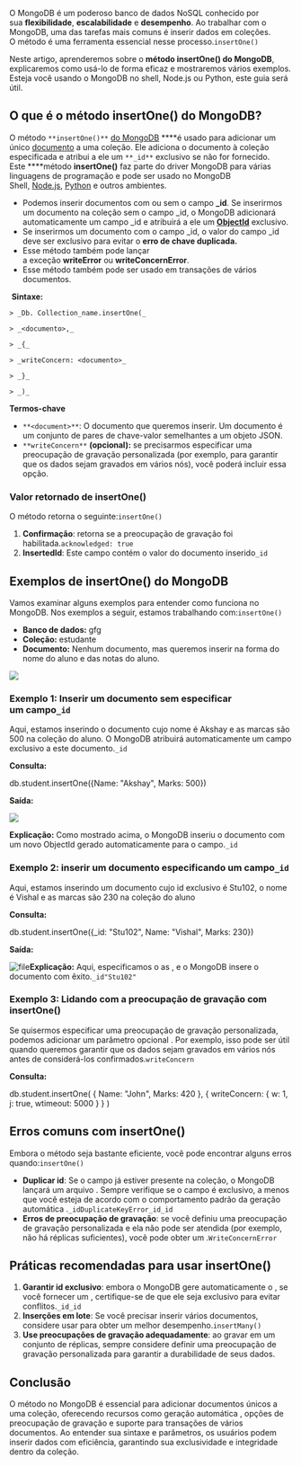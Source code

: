 O MongoDB é um poderoso banco de dados NoSQL conhecido por sua **flexibilidade**, **escalabilidade** e **desempenho**. Ao trabalhar com o MongoDB, uma das tarefas mais comuns é inserir dados em coleções. O método é uma ferramenta essencial nesse processo.`insertOne()`

Neste artigo, aprenderemos sobre o **método insertOne() do MongoDB**, explicaremos como usá-lo de forma eficaz e mostraremos vários exemplos. Esteja você usando o MongoDB no shell, Node.js ou Python, este guia será útil.

## O que é o método insertOne() do MongoDB?

O método `**insertOne()**` [do MongoDB](https://www.geeksforgeeks.org/mongodb-tutorial/) **[](https://www.geeksforgeeks.org/mongodb-tutorial/)**é usado para adicionar um único [documento](https://www.geeksforgeeks.org/mongodb-database-collection-and-document/) a uma coleção. Ele adiciona o documento à coleção especificada e atribui a ele um `**_id**` exclusivo se não for fornecido. Este **[](https://www.geeksforgeeks.org/mongodb-tutorial/)**método **insertOne()** faz parte do driver MongoDB para várias linguagens de programação e pode ser usado no MongoDB Shell, [Node.js](https://www.geeksforgeeks.org/nodejs/), [Python](https://www.geeksforgeeks.org/python-programming-language-tutorial/) e outros ambientes.

- Podemos inserir documentos com ou sem o campo **_id**. Se inserirmos um documento na coleção sem o campo _id, o MongoDB adicionará automaticamente um campo _id e atribuirá a ele um **[ObjectId](https://www.geeksforgeeks.org/what-is-objectid-in-mongodb/)** exclusivo.
- Se inserirmos um documento com o campo _id, o valor do campo _id deve ser exclusivo para evitar o **erro de chave duplicada.**
- Esse método também pode lançar a exceção **writeError** ou **writeConcernError**.
- Esse método também pode ser usado em transações de vários documentos.

 **Sintaxe:** 

```
> _Db. Collection_name.insertOne(_

> _<documento>,_

> _{_

> _writeConcern: <documento>_

> _}_

> _)_
```

**Termos-chave**

- `**<document>**`: O documento que queremos inserir. Um documento é um conjunto de pares de chave-valor semelhantes a um objeto JSON.
- `**writeConcern**` **(opcional):** se precisarmos especificar uma preocupação de gravação personalizada (por exemplo, para garantir que os dados sejam gravados em vários nós), você poderá incluir essa opção.

### Valor retornado de insertOne()

O método retorna o seguinte:`insertOne()`

1. **Confirmação**: retorna se a preocupação de gravação foi habilitada.`acknowledged: true`
2. **InsertedId**: Este campo contém o valor do documento inserido`_id`

## **Exemplos de insertOne() do MongoDB**

Vamos examinar alguns exemplos para entender como funciona no MongoDB. Nos exemplos a seguir, estamos trabalhando com:`insertOne()`

- **Banco de dados:** gfg
- **Coleção:** estudante
- **Documento:** Nenhum documento, mas queremos inserir na forma do nome do aluno e das notas do aluno.

![](https://media.geeksforgeeks.org/wp-content/uploads/20210125150323/updateonedatabase-660x277.jpg)

### **Exemplo 1:** Inserir um documento sem especificar um campo`_id`

Aqui, estamos inserindo o documento cujo nome é Akshay e as marcas são 500 na coleção do aluno. O MongoDB atribuirá automaticamente um campo exclusivo a este documento.`_id`

**Consulta:**

db.student.insertOne({Name: "Akshay", Marks: 500})

**Saída:**

![](https://media.geeksforgeeks.org/wp-content/uploads/20210125145341/updateoneexample1-660x329.jpg)

**Explicação:** Como mostrado acima, o MongoDB inseriu o documento com um novo ObjectId gerado automaticamente para o campo.`_id`

### **Exemplo 2:** inserir um documento especificando um campo`_id`

Aqui, estamos inserindo um documento cujo id exclusivo é Stu102, o nome é Vishal e as marcas são 230 na coleção do aluno

**Consulta:**

db.student.insertOne({_id: "Stu102", Name: "Vishal", Marks: 230})

**Saída:**

![file](https://media.geeksforgeeks.org/wp-content/uploads/20240626112352/file.jpg)**Explicação:** Aqui, especificamos o as , e o MongoDB insere o documento com êxito.`_id"Stu102"`

### Exemplo 3: Lidando com a preocupação de gravação com insertOne()

Se quisermos especificar uma preocupação de gravação personalizada, podemos adicionar um parâmetro opcional . Por exemplo, isso pode ser útil quando queremos garantir que os dados sejam gravados em vários nós antes de considerá-los confirmados.`writeConcern`

**Consulta:**

db.student.insertOne(
  { Name: "John", Marks: 420 },
  { writeConcern: { w: 1, j: true, wtimeout: 5000 } }
)

## Erros comuns com insertOne()

Embora o método seja bastante eficiente, você pode encontrar alguns erros quando:`insertOne()`

- **Duplicar id**: Se o campo já estiver presente na coleção, o MongoDB lançará um arquivo . Sempre verifique se o campo é exclusivo, a menos que você esteja de acordo com o comportamento padrão da geração automática .`_idDuplicateKeyError_id_id`
- **Erros de preocupação de gravação**: se você definiu uma preocupação de gravação personalizada e ela não pode ser atendida (por exemplo, não há réplicas suficientes), você pode obter um .`WriteConcernError`

## Práticas recomendadas para usar insertOne()

1. **Garantir id exclusivo**: embora o MongoDB gere automaticamente o , se você fornecer um , certifique-se de que ele seja exclusivo para evitar conflitos.`_id_id`
2. **Inserções em lote**: Se você precisar inserir vários documentos, considere usar para obter um melhor desempenho.`insertMany()`
3. **Use preocupações de gravação adequadamente**: ao gravar em um conjunto de réplicas, sempre considere definir uma preocupação de gravação personalizada para garantir a durabilidade de seus dados.

## **Conclusão**

O método no MongoDB é essencial para adicionar documentos únicos a uma coleção, oferecendo recursos como geração automática , opções de preocupação de gravação e suporte para transações de vários documentos. Ao entender sua sintaxe e parâmetros, os usuários podem inserir dados com eficiência, garantindo sua exclusividade e integridade dentro da coleção.